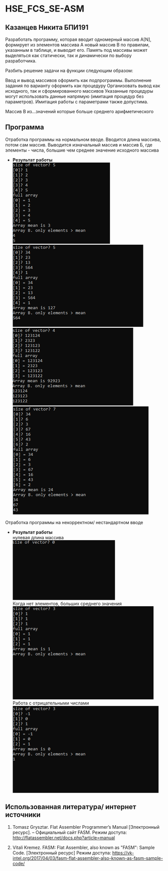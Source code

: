 # HSE_FCS_SE-ASM

## Казанцев Никита БПИ191
Разработать программу, которая вводит одномерный массив A[N], формирует из элементов массива A новый массив B по правилам, указанным в таблице, и выводит его. Память под массивы может выделяться как статически, так и динамически по выбору разработчика.

Разбить решение задачи на функции следующим образом:

Ввод и вывод массивов оформить как подпрограммы.
Выполнение задания по варианту оформить как процедуру
Организовать вывод как исходного, так и сформированного массивов
Указанные процедуры могут использовать данные напрямую (имитация процедур без параметров). Имитация работы с параметрами также допустима.

Массив B из...значений которые больше среднего арифметического

## Программа
Отработка программы на нормальном вводе. Вводится длина массива, потом сам массив. Выводится изначальный массив и массив Б, где элементы - числа, большие чем среднее значение исходного массива
- **Результат работы**</br>
  ![](res1.PNG)
  ![](res2.PNG)
  ![](res3.PNG)
  ![](res4.PNG)
 

Отработка программы на некорректном/ нестандартном вводе
- **Результат работы**</br>
  нулевая длина массива</br>
  ![](res5.PNG)</br>
  Когда нет элементов, больших среднего значения</br>
  ![](res6.PNG)</br>
  Работа с отрицательными числами</br>
  ![](res7.PNG)</br>

  

## Использованная литература/ интернет источники
1. Tomasz Grysztar. Flat Assembler Programmer’s Manual [Электронный
ресурс]. – Официальный сайт FASM. Режим доступа:
http://flatassembler.net/docs.php?article=manual

2. Vitali Kremez. FASM: Flat Assembler, also known as "FASM": Sample Code. [Электронный
ресурс] Режим доступа: https://vk-intel.org/2017/04/03/fasm-flat-assembler-also-known-as-fasm-sample-code/
